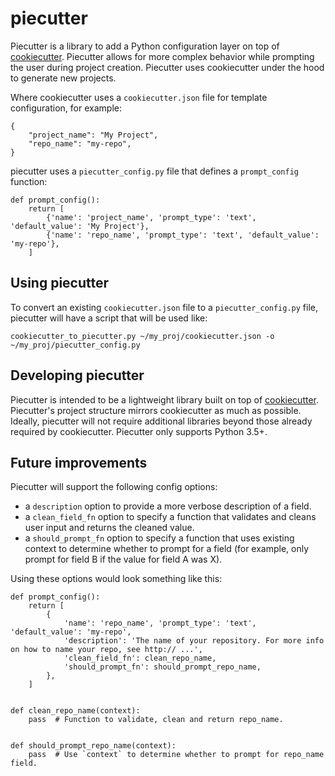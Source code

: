 # piecutter

Piecutter is a library to add a Python configuration layer on top of
[cookiecutter](https://github.com/cookiecutter/cookiecutter/). Piecutter allows
for more complex behavior while prompting the user during project creation.
Piecutter uses cookiecutter under the hood to generate new projects.

Where cookiecutter uses a `cookiecutter.json` file for template configuration,
for example:

```
{
    "project_name": "My Project",
    "repo_name": "my-repo",
}
```
piecutter uses a `piecutter_config.py` file that defines a `prompt_config`
function:

```
def prompt_config():
    return [
        {'name': 'project_name', 'prompt_type': 'text', 'default_value': 'My Project'},
        {'name': 'repo_name', 'prompt_type': 'text', 'default_value': 'my-repo'},
    ]
```

## Using piecutter

To convert an existing `cookiecutter.json` file to a `piecutter_config.py`
file, piecutter will have a script that will be used like:

```
cookiecutter_to_piecutter.py ~/my_proj/cookiecutter.json -o ~/my_proj/piecutter_config.py
```


## Developing piecutter

Piecutter is intended to be a lightweight library built on top of
[cookiecutter](https://github.com/cookiecutter/cookiecutter/). Piecutter's
project structure mirrors cookiecutter as much as possible. Ideally, piecutter
will not require additional libraries beyond those already required by
cookiecutter. Piecutter only supports Python 3.5+.

## Future improvements

Piecutter will support the following config options:

- a `description` option to provide a more verbose description of a field.
- a `clean_field_fn` option to specify a function that validates and cleans
    user input and returns the cleaned value.
- a `should_prompt_fn` option to specify a function that uses existing
    context to determine whether to prompt for a field (for example, only
    prompt for field B if the value for field A was X).

Using these options would look something like this:

```
def prompt_config():
    return [
        {
            'name': 'repo_name', 'prompt_type': 'text', 'default_value': 'my-repo',
            'description': 'The name of your repository. For more info on how to name your repo, see http:// ...',
            'clean_field_fn': clean_repo_name,
            'should_prompt_fn': should_prompt_repo_name,
        },
    ]


def clean_repo_name(context):
    pass  # Function to validate, clean and return repo_name.


def should_prompt_repo_name(context):
    pass  # Use `context` to determine whether to prompt for repo_name field.
```
